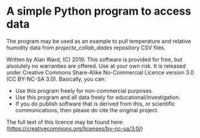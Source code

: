 # A simple Python program to access data

The program may be used as an example to pull temperature and relative humidity data
from *projecte_collab_dades* repository CSV files.

Written by Alan Ward, (C) 2019. This software is provided for 
free, but alsolutely no warranties are offered. Use at your 
own risk. It is released under Creative Commons Share-Alike 
No-Commercial Licence version 3.0 (CC BY-NC-SA 3.0). Basically, you can:

- Use this program freely for non-commercial purposes.
- Use this program and all data freely for educational/investigation.
- If you do publish software that is derived from this, or scientific 
communications, then please do cite the original project.

The full text of this licence may be found here: (https://creativecommons.org/licenses/by-nc-sa/3.0/)

